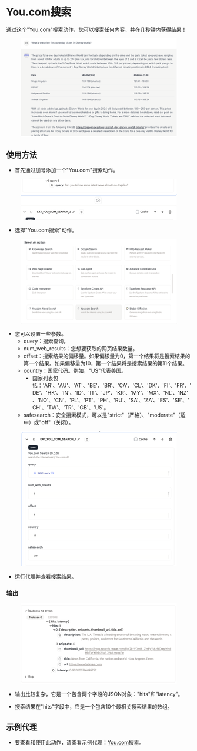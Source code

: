 # You.com搜索

通过这个"You.com"搜索动作，您可以搜索任何内容，并在几秒钟内获得结果！

<figure><img src="../../../../images/you-1.png" /></figure>

## 使用方法

* 首先通过加号添加一个"You.com"搜索动作。

<figure><img src="../../../../images/you-2.1.png" /></figure>

* 选择"You.com搜索"动作。

<figure><img src="../../../../images/you-2.2.png" /></figure>

* 您可以设置一些参数。
  * query：搜索查询。
  * num_web_results：您想要获取的网页结果数量。
  * offset：搜索结果的偏移量。如果偏移量为0，第一个结果将是搜索结果的第一个结果。如果偏移量为10，第一个结果将是搜索结果的第11个结果。
  * country：国家代码。例如，"US"代表美国。
    * 国家列表包括：'AR'、'AU'、'AT'、'BE'、'BR'、'CA'、'CL'、'DK'、'FI'、'FR'、'DE'、'HK'、'IN'、'ID'、'IT'、'JP'、'KR'、'MY'、'MX'、'NL'、'NZ'、'NO'、'CN'、'PL'、'PT'、'PH'、'RU'、'SA'、'ZA'、'ES'、'SE'、'CH'、'TW'、'TR'、'GB'、'US'。
  * safesearch：安全搜索模式，可以是"strict"（严格）、"moderate"（适中）或"off"（关闭）。

<figure><img src="../../../../images/you-3.png" /></figure>

* 运行代理并查看搜索结果。

### 输出

<figure><img src="../../../../images/you-4.png" /></figure>

* 输出比较复杂，它是一个包含两个字段的JSON对象："hits"和"latency"。

* 搜索结果在"hits"字段中，它是一个包含10个最相关搜索结果的数组。

## 示例代理

* 要查看和使用此动作，请查看示例代理：[You.com搜索](https://rebyte.ai/p/21b2295005587a5375d8/callable/b6e67fc59579d6304fef/editor)。
